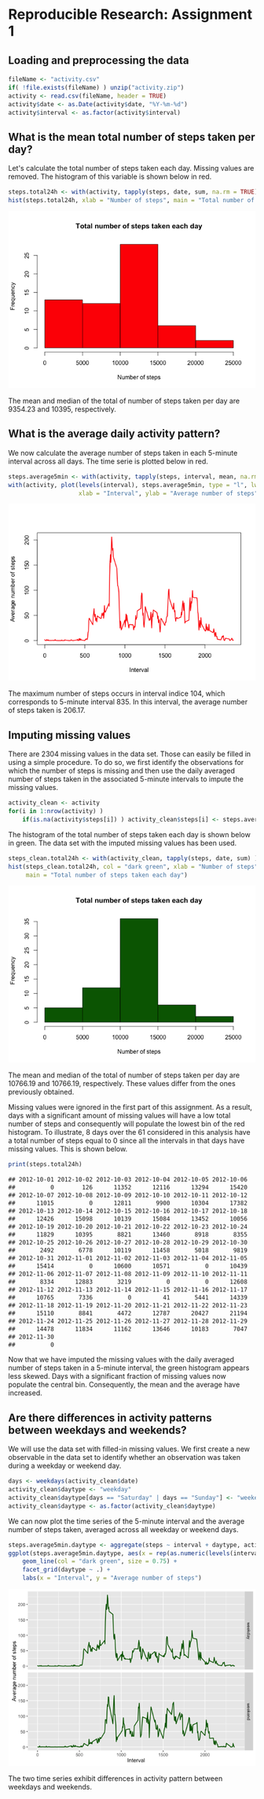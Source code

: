 # Reproducible Research: Assignment 1



## Loading and preprocessing the data

```r
fileName <- "activity.csv"
if( !file.exists(fileName) ) unzip("activity.zip")
activity <- read.csv(fileName, header = TRUE)
activity$date <- as.Date(activity$date, "%Y-%m-%d")
activity$interval <- as.factor(activity$interval)
```


## What is the mean total number of steps taken per day?
Let's calculate the total number of steps taken each day. Missing values are removed. The histogram of this variable is shown below in red.

```r
steps.total24h <- with(activity, tapply(steps, date, sum, na.rm = TRUE) )
hist(steps.total24h, xlab = "Number of steps", main = "Total number of steps taken each day", col = "red")
```

![](PA1_template_files/figure-html/plot1-1.png)<!-- -->

The mean and median of the total of number of steps taken per day are 9354.23 and 10395, respectively.


## What is the average daily activity pattern?
We now calculate the average number of steps taken in each 5-minute interval across all days. The time serie is plotted below in red.

```r
steps.average5min <- with(activity, tapply(steps, interval, mean, na.rm = TRUE) )
with(activity, plot(levels(interval), steps.average5min, type = "l", lwd = 2, 
                    xlab = "Interval", ylab = "Average number of steps", col = "red") )
```

![](PA1_template_files/figure-html/plot2-1.png)<!-- -->

The maximum number of steps occurs in interval indice 104, which corresponds to 5-minute interval 835. In this interval, the average number of steps taken is 206.17.


## Imputing missing values
There are 2304 missing values in the data set. Those can easily be filled in using a simple procedure. To do so, we first identify the observations for which the number of steps is missing and then use the daily averaged number of steps taken in the associated 5-minute intervals to impute the missing values.

```r
activity_clean <- activity
for(i in 1:nrow(activity) )
    if(is.na(activity$steps[i]) ) activity_clean$steps[i] <- steps.average5min[activity_clean$interval[i]]
```
The histogram of the total number of steps taken each day is shown below in green. The data set with the imputed missing values has been used.

```r
steps_clean.total24h <- with(activity_clean, tapply(steps, date, sum) )
hist(steps_clean.total24h, col = "dark green", xlab = "Number of steps", 
     main = "Total number of steps taken each day")
```

![](PA1_template_files/figure-html/plot3-1.png)<!-- -->

The mean and median of the total of number of steps taken per day are 10766.19 and 10766.19, respectively. These values differ from the ones previously obtained.

Missing values were ignored in the first part of this assignment. As a result, days with a significant amount of missing values will have a low total number of steps and consequently will populate the lowest bin of the red histogram. To illustrate, 8 days over the 61 considered in this analysis have a total number of steps equal to 0 since all the intervals in that days have missing values. This is shown below.

```r
print(steps.total24h)
```

```
## 2012-10-01 2012-10-02 2012-10-03 2012-10-04 2012-10-05 2012-10-06 
##          0        126      11352      12116      13294      15420 
## 2012-10-07 2012-10-08 2012-10-09 2012-10-10 2012-10-11 2012-10-12 
##      11015          0      12811       9900      10304      17382 
## 2012-10-13 2012-10-14 2012-10-15 2012-10-16 2012-10-17 2012-10-18 
##      12426      15098      10139      15084      13452      10056 
## 2012-10-19 2012-10-20 2012-10-21 2012-10-22 2012-10-23 2012-10-24 
##      11829      10395       8821      13460       8918       8355 
## 2012-10-25 2012-10-26 2012-10-27 2012-10-28 2012-10-29 2012-10-30 
##       2492       6778      10119      11458       5018       9819 
## 2012-10-31 2012-11-01 2012-11-02 2012-11-03 2012-11-04 2012-11-05 
##      15414          0      10600      10571          0      10439 
## 2012-11-06 2012-11-07 2012-11-08 2012-11-09 2012-11-10 2012-11-11 
##       8334      12883       3219          0          0      12608 
## 2012-11-12 2012-11-13 2012-11-14 2012-11-15 2012-11-16 2012-11-17 
##      10765       7336          0         41       5441      14339 
## 2012-11-18 2012-11-19 2012-11-20 2012-11-21 2012-11-22 2012-11-23 
##      15110       8841       4472      12787      20427      21194 
## 2012-11-24 2012-11-25 2012-11-26 2012-11-27 2012-11-28 2012-11-29 
##      14478      11834      11162      13646      10183       7047 
## 2012-11-30 
##          0
```

Now that we have imputed the missing values with the daily averaged number of steps taken in a 5-minute interval, the green histogram appears less skewed. Days with a significant fraction of missing values now populate the central bin. Consequently, the mean and the average have increased.


## Are there differences in activity patterns between weekdays and weekends?
We will use the data set with filled-in missing values. We first create a new observable in the data set to identify whether an observation was taken during a weekday or weekend day.

```r
days <- weekdays(activity_clean$date)
activity_clean$daytype <- "weekday"
activity_clean$daytype[days == "Saturday" | days == "Sunday"] <- "weekend"
activity_clean$daytype <- as.factor(activity_clean$daytype)
```
We can now plot the time series of the 5-minute interval and the average number of steps taken, averaged across all weekday or weekend days.

```r
steps.average5min.daytype <- aggregate(steps ~ interval + daytype, activity_clean, mean)
ggplot(steps.average5min.daytype, aes(x = rep(as.numeric(levels(interval) ), 2), y = steps) ) + 
    geom_line(col = "dark green", size = 0.75) + 
    facet_grid(daytype ~ .) + 
    labs(x = "Interval", y = "Average number of steps")
```

![](PA1_template_files/figure-html/plot4-1.png)<!-- -->

The two time series exhibit differences in activity pattern between weekdays and weekends.
